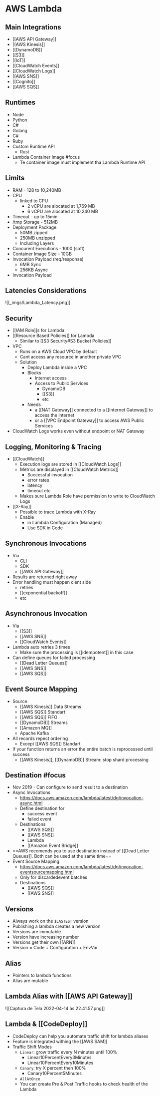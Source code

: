 # AWS Lambda
## Main Integrations
- [[AWS API Gateway]]
- [[AWS Kinesis]]
- [[DynamoDB]]
- [[S3]]
- [[IoT]]
- [[CloudWatch Events]] 
- [[CloudWatch Logs]]
- [[AWS SNS]]
- [[Cognito]]
- [[AWS SQS]]

## Runtimes
- Node
- Python
- C#
- Golang
- C#
- Ruby
- Custom Runtime API
	- Rust
- Lambda Container Image #focus 
	- Te container image must implement tha Lambda Runtime API

## Limits
- RAM - 128 to 10,240MB
- CPU
	- linked to CPU
		- 2 vCPU are alocated at 1,769 MB
		- 6 vCPU are alocated at 10,240 MB
- Timeout - up to 15min
- /tmp Storage - 512MB
- Deployment Package
	- 50MB zipped
	- 250MB unzipped
	- Including Layers
- Concurent Executions - 1000 (soft)
- Container Image Size - 10GB
- Invocation Payload (req/response)
	- 6MB Sync
	- 256KB Async
- Invocation Payload

## Latencies Considerations
![[_imgs/Lambda_Latency.png]]

## Security
- [[IAM Role]]s for Lambda
- [[Resource Based Policies]] for Lambda
	- Similar to [[S3 Security#S3 Bucket Policies]]
- VPC
	- Runs on a AWS Cloud VPC by default
	- Cant access any resource in another private VPC
	- Solution
		- Deploy Lambda inside a VPC
		- Blocks 
			- Internet access
			- Access to Public Services
				- DynamoDB
				- [[S3]] 
				- etc
		- Needs 
			- a [[NAT Gateway]] connected to a [[Internet Gateway]] to access the internet
			- or a [[VPC Endpoint Gateway]] to access AWS Public Services
- CloudWatch Logs works even without endpoint or NAT Gateway

## Logging, Monitoring & Tracing
- [[CloudWatch]]
	- Execution logs are stored in [[CloudWatch Logs]]
	- Metrics are displayed in [[CloudWatch Metrics]]
		- Successful invocation
		- error rates
		- latency
		- timeout etc
	- Makes sure Lambda Role have permission to write to CloudWatch Logs
- [[X-Ray]]
	- Possible to trace Lambda with X-Ray
	- Enable 
		- in Lambda Configuration (Managed)
		- Use SDK in Code

## Synchronous Invocations
- Via
	- CLI
	- SDK
	- [[AWS API Gateway]]
- Results are returned right away
- Error handling must happen cient side
	- retries
	- [[exponential backoff]]
	- etc

## Asynchronous Invocation
- Via
	- [[S3]]
	- [[AWS SNS]]
	- [[CloudWatch Events]]
- Lambda auto retries 3 times
	- Make sure the processing is [[idempotent]] in this case
- Can define queues for failed processing
	- [[Dead Letter Queues]]
	- [[AWS SNS]] 
	- [[AWS SQS]]

## Event Source Mapping
- Source
	- [[AWS Kinesis]] Data Streams
	- [[AWS SQS]] Standart
	- [[AWS SQS]] FIFO
	- [[DynamoDB]] Streams
	- [[Amazon MQ]]
	- Apache Kafka
- All records repect ordering 
	- Except [[AWS SQS]] Standart
- If your function returns an error the entire batch is reprocessed until success
	- [[AWS Kinesis]], [[DynamoDB]] Stream: stop shard processing

## Destination #focus 
* Nov 2019 - Can configure to send result to a destination
* Async Invocations
	* https://docs.aws.amazon.com/lambda/latest/dg/invocation-async.html
	* Define destination for
		* success event
		* failed event
	* Destinations 
		* [[AWS SQS]]
		* [[AWS SNS]]
		* Lambda
		* [[Amazon Event Bridge]]
* ==AWS recomends you to use destination instead of [[Dead Letter Queues]]. Both can be used at the same time==
* Event Source Mapping
	* https://docs.aws.amazon.com/lambda/latest/dg/invocation-eventsourcemapping.html
	* Only for discardedevent batches
	* Destinations
		* [[AWS SQS]]
		* [[AWS SNS]]

## Versions
- Always work on the `$LASTEST` version
- Publishing a lambda creates a new version
- Versions are immutable
- Version have increasing number
- Versions get their own [[ARN]]
- Version = Code + Configuration + EnvVar

## Alias
- Pointers to lambda functions
- Alias are mutable

## Lambda Alias with [[AWS API Gateway]]
![[Captura de Tela 2022-04-14 às 22.41.57.png]]

## Lambda & [[CodeDeploy]]
- CodeDeploy can help you automate traffic shift for lambda aliases
- Feature is integrated withing the [[AWS SAM]]
- Traffic Shift Modes
	- `Linear`: grow traffic every N minutes until 100%
		- Linear10PercentEvery3Minutes
		- Linear10PercentEvery10Minutes
	- `Canary`: try X percent then 100%
		- Canary10Percent5Minutes
	- `AllAtOnce`
	- You can create Pre & Post Traffic hooks to check health of the Lambda
